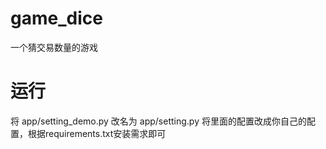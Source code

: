 # game_dice
一个猜交易数量的游戏

# 运行

将 app/setting_demo.py 改名为 app/setting.py
将里面的配置改成你自己的配置，根据requirements.txt安装需求即可

